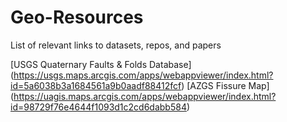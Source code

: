 # Geo-Resources
List of relevant links to datasets, repos, and papers

[USGS Quaternary Faults & Folds Database] (https://usgs.maps.arcgis.com/apps/webappviewer/index.html?id=5a6038b3a1684561a9b0aadf88412fcf)
[AZGS Fissure Map] (https://uagis.maps.arcgis.com/apps/webappviewer/index.html?id=98729f76e4644f1093d1c2cd6dabb584)
